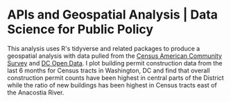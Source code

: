 # APIs and Geospatial Analysis | Data Science for Public Policy 

This analysis uses R's tidyverse and related packages to produce a geospatial analysis with data pulled from the [Census American Community Survey](https://www.census.gov/data/developers/data-sets/acs-5year.html) and [DC Open Data](https://opendata.dc.gov/). I plot building permit construction data from the last 6 months for Census tracts in Washington, DC and find that overall construction permit counts have been highest in central parts of the District while the ratio of new buildings has been highest in Census tracts east of the Anacostia River.
